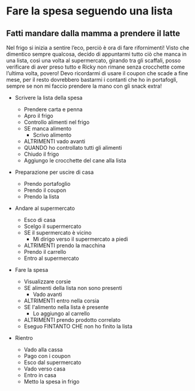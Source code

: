 # Fare la spesa seguendo una lista

## Fatti mandare dalla mamma a prendere il latte

Nel frigo si inizia a sentire l’eco, perciò è ora di fare rifornimenti! Visto
che dimentico sempre qualcosa, decido di appuntarmi tutto ciò che manca in una
lista, così una volta al supermercato, girando tra gli scaffali, posso
verificare di aver preso tutto e Ricky non rimane senza crocchette come l’ultima
volta, povero! Devo ricordarmi di usare il coupon che scade a fine mese, per il
resto dovrebbero bastarmi i contanti che ho in portafogli, sempre se non mi
faccio prendere la mano con gli snack extra!

- Scrivere la lista della spesa
    - Prendere carta e penna
    - Apro il frigo
    - Controllo alimenti nel frigo
    - SE manca alimento
        - Scrivo alimento
    - ALTRIMENTI vado avanti
    - QUANDO ho controllato tutti gli alimenti 
    - Chiudo il frigo
    - Aggiungo le crocchette del cane alla lista

- Preparazione per uscire di casa
    - Prendo portafoglio
    - Prendo il coupon
    - Prendo la lista

- Andare al supermercato
    - Esco di casa
    - Scelgo il supermercato
    - SE il supermercato è vicino
        - Mi dirigo verso il supermercato a piedi
    - ALTRIMENTI prendo la macchina
    - Prendo il carrello
    - Entro al supermercato

- Fare la spesa
    - Visualizzare corsie
    - SE alimenti della lista non sono presenti
        - Vado avanti
    - ALTRIMENTI entro nella corsia
    - SE l'alimento nella lista è presente
        - Lo aggiungo al carrello
    - ALTRIMENTI prendo prodotto correlato
    - Eseguo FINTANTO CHE non ho finito la lista

- Rientro
    - Vado alla cassa
    - Pago con i coupon 
    - Esco dal supermercato
    - Vado verso casa
    - Entro in casa
    - Metto la spesa in frigo
    
